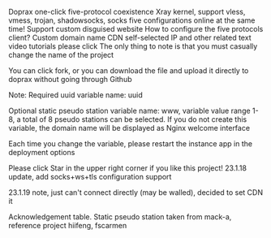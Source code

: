Doprax one-click five-protocol coexistence
Xray kernel, support vless, vmess, trojan, shadowsocks, socks five configurations online at the same time! Support custom disguised website
How to configure the five protocols client? Custom domain name CDN self-selected IP and other related text video tutorials please click
The only thing to note is that you must casually change the name of the project

You can click fork, or you can download the file and upload it directly to doprax without going through Github

Note: Required uuid variable name: uuid

Optional static pseudo station variable name: www, variable value range 1-8, a total of 8 pseudo stations can be selected. If you do not create this variable, the domain name will be displayed as Nginx welcome interface

Each time you change the variable, please restart the instance app in the deployment options

Please click Star in the upper right corner if you like this project!
23.1.18 update, add socks+ws+tls configuration support

23.1.19 note, just can't connect directly (may be walled), decided to set CDN it

Acknowledgement table.
Static pseudo station taken from mack-a, reference project hiifeng, fscarmen



